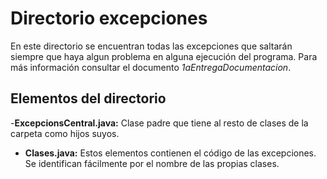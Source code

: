 # Directorio excepciones

En este directorio se encuentran todas las excepciones que saltarán
siempre que haya algun problema en alguna ejecución del programa.
Para más información consultar el documento *1aEntregaDocumentacion*.

## Elementos del directorio

-**ExcepcionsCentral.java:**
Clase padre que tiene al resto de clases de la carpeta como hijos
suyos.
- **Clases.java:**
Estos elementos contienen el código de las excepciones. Se identifican
fácilmente por el nombre de las propias clases.